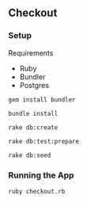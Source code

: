 ## Checkout

### Setup
Requirements
- Ruby
- Bundler 
- Postgres

`gem install bundler`

`bundle install`

`rake db:create`

`rake db:test:prepare`

`rake db:seed`

### Running the App
`ruby checkout.rb`